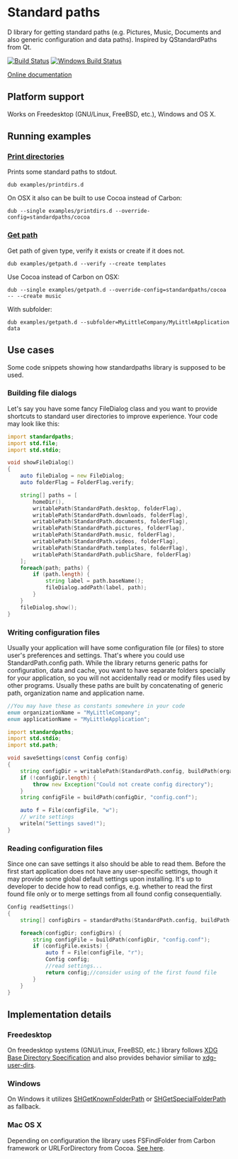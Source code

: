 # Standard paths

D library for getting standard paths (e.g. Pictures, Music, Documents and also generic configuration and data paths). 
Inspired by QStandardPaths from Qt.

[![Build Status](https://travis-ci.org/FreeSlave/standardpaths.svg?branch=master)](https://travis-ci.org/FreeSlave/standardpaths) [![Windows Build Status](https://ci.appveyor.com/api/projects/status/github/FreeSlave/standardpaths?branch=master&svg=true)](https://ci.appveyor.com/project/FreeSlave/standardpaths)

[Online documentation](http://freeslave.github.io/standardpaths/standardpaths.html)

## Platform support

Works on Freedesktop (GNU/Linux, FreeBSD, etc.), Windows and OS X.

## Running examples

### [Print directories](examples/printdirs.d)

Prints some standard paths to stdout.

    dub examples/printdirs.d

On OSX it also can be built to use Cocoa instead of Carbon:

    dub --single examples/printdirs.d --override-config=standardpaths/cocoa

### [Get path](examples/getpath.d)

Get path of given type, verify it exists or create if it does not.

    dub examples/getpath.d --verify --create templates

Use Cocoa instead of Carbon on OSX:

    dub --single examples/getpath.d --override-config=standardpaths/cocoa -- --create music

With subfolder:

    dub examples/getpath.d --subfolder=MyLittleCompany/MyLittleApplication data

## Use cases

Some code snippets showing how standardpaths library is supposed to be used.

### Building file dialogs

Let's say you have some fancy FileDialog class and you want to provide shortcuts to standard user directories to improve experience.
Your code may look like this:

```d
import standardpaths;
import std.file;
import std.stdio;

void showFileDialog()
{
    auto fileDialog = new FileDialog;
    auto folderFlag = FolderFlag.verify;

    string[] paths = [
        homeDir(),
        writablePath(StandardPath.desktop, folderFlag),
        writablePath(StandardPath.downloads, folderFlag),
        writablePath(StandardPath.documents, folderFlag),
        writablePath(StandardPath.pictures, folderFlag),
        writablePath(StandardPath.music, folderFlag),
        writablePath(StandardPath.videos, folderFlag),
        writablePath(StandardPath.templates, folderFlag),
        writablePath(StandardPath.publicShare, folderFlag)
    ];
    foreach(path; paths) {
        if (path.length) {
            string label = path.baseName();
            fileDialog.addPath(label, path);
        }
    }
    fileDialog.show();
}
```

### Writing configuration files

Usually your application will have some configuration file (or files) to store user's preferences and settings. That's where you could use StandardPath.config path.
While the library returns generic paths for configuration, data and cache, you want to have separate folders specially for your application, so you will not accidentally read or modify files used by other programs.
Usually these paths are built by concatenating of generic path, organization name and application name.

```d
//You may have these as constants somewhere in your code
enum organizationName = "MyLittleCompany";
enum applicationName = "MyLittleApplication";

import standardpaths;
import std.stdio;
import std.path;

void saveSettings(const Config config)
{
    string configDir = writablePath(StandardPath.config, buildPath(organizationName, applicationName), FolderFlag.create);
    if (!configDir.length) {
        throw new Exception("Could not create config directory");
    }
    string configFile = buildPath(configDir, "config.conf");

    auto f = File(configFile, "w"); 
    // write settings
    writeln("Settings saved!");
}
```

### Reading configuration files

Since one can save settings it also should be able to read them. Before the first start application does not have any user-specific settings, though it may provide some global default settings upon installing.
It's up to developer to decide how to read configs, e.g. whether to read the first found file only or to merge settings from all found config consequentially.

```d
Config readSettings()
{
    string[] configDirs = standardPaths(StandardPath.config, buildPath(organizationName, applicationName));

    foreach(configDir; configDirs) {
        string configFile = buildPath(configDir, "config.conf");
        if (configFile.exists) {
            auto f = File(configFile, "r");
            Config config;
            //read settings...
            return config;//consider using of the first found file
        }
    }
}
```

## Implementation details

### Freedesktop

On freedesktop systems (GNU/Linux, FreeBSD, etc.) library follows [XDG Base Directory Specification](http://standards.freedesktop.org/basedir-spec/latest/index.html#introduction) and also provides behavior similiar to [xdg-user-dirs](http://www.freedesktop.org/wiki/Software/xdg-user-dirs/).

### Windows

On Windows it utilizes [SHGetKnownFolderPath](https://msdn.microsoft.com/en-us/library/windows/desktop/bb762188(v=vs.85).aspx) or  [SHGetSpecialFolderPath](https://msdn.microsoft.com/en-us/library/windows/desktop/bb762204(v=vs.85).aspx) as fallback.

### Mac OS X

Depending on configuration the library uses FSFindFolder from Carbon framework or URLForDirectory from Cocoa. 
[See here](http://cocoadev.com/ApplicationSupportFolder).

